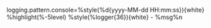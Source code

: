 logging.pattern.console=%style(%d{yyyy-MM-dd HH:mm:ss}){white} %highlight(%-5level) %style(%logger{36}){white} - %msg%n